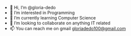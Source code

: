 - 👋 Hi, I’m @gloria-dedo
- 👀 I’m interested in Programming
- 🌱 I’m currently learning Computer Science 
- 💞️ I’m looking to collaborate on anything IT related 
- 📫 You can reach me on gmail  gloriadedo100@gmail.com 

<!---
gloria-dedo/gloria-dedo is a ✨ special ✨ repository because its `README.md` (this file) appears on your GitHub profile.
You can click the Preview link to take a look at your changes.
--->

